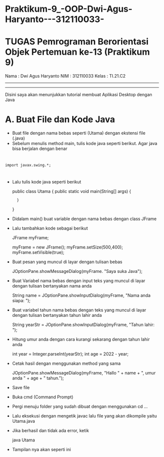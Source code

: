 # Praktikum-9_-OOP-Dwi-Agus-Haryanto---312110033-


# TUGAS Pemrograman Berorientasi Objek Pertemuan ke-13 (Praktikum 9)

Nama : Dwi Agus Haryanto
NIM : 312110033
Kelas : TI.21.C2


---------------------------------------------------------------------------------------------
---------------------------------------------------------------------------------------------

Disini saya akan menunjukkan tutorial membuat Aplikasi Desktop dengan Java

# A. Buat File dan Kode Java
* Buat file dengan nama bebas seperti (Utama) dengan ekstensi file (.java)
* Sebelum menulis method main, tulis kode java seperti berikut. Agar java bisa berjalan dengan benar
#
    import javax.swing.*;
#
* Lalu tulis kode java seperti berikut

    public class Utama {
        public static void main(String[] args) {
    
        }

    }

* Didalam main() buat variable dengan nama bebas dengan class JFrame
* Lalu tambahkan kode sebagai berikut

    JFrame myFrame;

    myFrame = new JFrame();
    myFrame.setSize(500,400);
    myFrame.setVisible(true);

* Buat pesan yang muncul di layar dengan tulisan bebas

    JOptionPane.showMessageDialog(myFrame. "Saya suka Java");

* Buat Variabel nama bebas dengan input teks yang muncul di layar dengan tulisan bertanyakan nama anda

    String name = JOptionPane.showInputDialog(myFrame, "Nama anda siapa: ");

* Buat variabel tahun nama bebas dengan teks yang muncul di layar dengan tulisan bertanyakan tahun lahir anda

    String yearStr = JOptionPane.showInputDialog(myFrame, "Tahun lahir: ");
    
* Hitung umur anda dengan cara kurangi sekarang dengan tahun lahir anda

    int year = Integer.parseInt(yearStr);
    int age = 2022 - year;

* Cetak hasil dengan menggunakan method yang sama

    JOptionPane.showMessageDialog(myFrame, "Hallo " + name + ", umur anda " + age + "   tahun.");

* Save file
* Buka cmd (Command Prompt)
* Pergi menuju folder yang sudah dibuat dengan menggunakan cd ...
* Lalu eksekusi dengan mengetik javac lalu file yang akan dikompile yaitu Utama.java
* Jika berhasil dan tidak ada error, ketik

    java Utama

* Tampilan nya akan seperti ini
